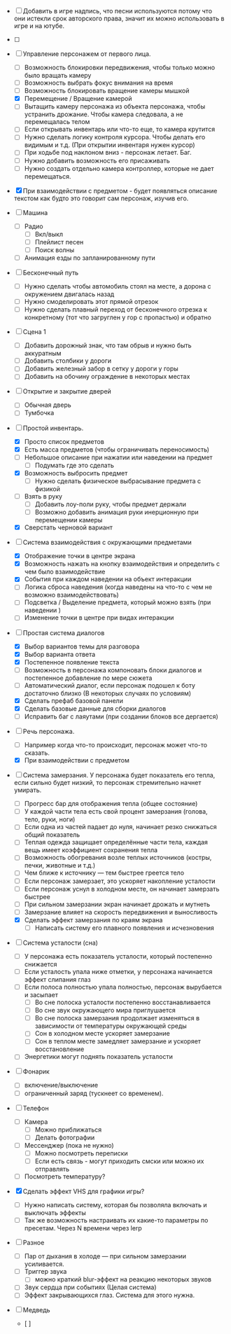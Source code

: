 - [ ] Добавить в игре надпись, что песни используются потому что они истекли срок авторского права, значит их можно использовать в игре и на ютубе.
- [ ] 
- [ ] Управление персонажем от первого лица.
	- [ ] Возможность блокировки передвижения, чтобы только можно было вращать камеру
	- [ ] Возможность выбрать фокус внимания на время
	- [ ] Возможность блокировать вращение камеры мышкой
	- [x] Перемещение / Вращение камерой
	- [ ] Вытащить камеру персонажа из объекта персонажа, чтобы устранить дрожание. Чтобы камера следовала, а не перемещалась телом
	- [ ] Если открывать инвентарь или что-то еще, то камера крутится
	- [ ] Нужно сделать логику контроля курсора. Чтобы делать его видимым и т.д. (При  открытии инвентаря нужен курсор)
	- [ ] При ходьбе под наклоном вниз - персонаж летает. Баг.
	- [ ] Нужно добавить возможность его присаживать
	- [ ] Нужно создать отдельно камера контроллер, которые не дает перемещаться.
	   
- [x] При взаимодействии с предметом - будет появляться описание текстом как будто это говорит сам персонаж, изучив его.

- [ ] Машина
	- [ ] Радио
		- [ ] Вкл/выкл
		- [ ] Плейлист песен
		- [ ] Поиск волны
	- [ ] Анимация езды по запланированному пути
	      
- [ ] Бесконечный путь
	- [ ] Нужно сделать чтобы автомобиль стоял на месте, а дорона с окружением двигалась назад
	- [ ] Нужно смоделировать этот прямой отрезок
	- [ ] Нужно сделать плавный переход от бесконечного отрезка к конкретному (тот что загруглен у гор с пропастью) и обратно
	      
- [ ] Сцена 1
	- [ ] Добавить дорожный знак, что там обрыв и нужно быть аккуратным
	- [ ] Добавить столбики у дороги
	- [ ] Добавить железный забор в сетку у дороги у горы
	- [ ] Добавить на обочину ограждение в некоторых местах
   
- [ ] Открытие и закрытие дверей
	- [ ] Обычная дверь
	- [ ] Тумбочка
	   
- [ ] Простой инвентарь.
	- [x] Просто список предметов
	- [x] Есть масса предметов (чтобы ограничивать переносимость)
	- [ ] Небольшое описание при нажатии или наведении на предмет
		- [ ] Подумать где это сделать
	- [x] Возможность выбросить предмет
		- [ ] Нужно сделать физическое выбрасывание предмета с физикой
	- [ ] Взять в руку
		- [ ] Добавить лоу-поли руку, чтобы предмет держали
		- [ ] Возможно добавить анимация руки инерционную при перемещении камеры
	- [x] Сверстать черновой вариант
	   
- [ ] Система взаимодействия с окружающими предметами
	- [x] Отображение точки в центре экрана
	- [x] Возможность нажать на кнопку взаимодействия и определить с чем было взаимодействие
	- [x] События при каждом наведении на объект интеракции
	- [ ] Логика сброса наведения (когда наведены на что-то с чем не возможно взаимодействовать)
	- [ ] Подсветка / Выделение предмета, который можно взять (при наведении )
	- [ ] Изменение точки в центре при видах интеракции
		   
- [ ] Простая система диалогов
	- [x] Выбор вариантов темы для разговора
	- [x] Выбор варианта ответа
	- [x] Постепенное появление текста
	- [ ] Возможность в персонажа компоновать блоки диалогов и постепенное добавление по мере сюжета
	- [ ] Автоматический диалог, если персонаж подошел к боту достаточно близко (В некоторых случаях по условиям)
	- [x] Сделать префаб базовой панели
	- [x] Сделать базовые данные для сборки диалогов
	- [ ] Исправить баг с лаяутами (при создании блоков все дергается)
	   
- [ ] Речь персонажа. 
	- [ ] Например когда что-то происходит, персонаж может что-то сказать.
	- [x] При взаимодействии с предметом
	   
- [ ] Система замерзания. У персонажа будет показатель его тепла, если сильно будет низкий, то персонаж стремительно начнет умирать.
	- [ ] Прогресс бар для отображения тепла (общее состояние)
	- [ ] У каждой части тела есть свой процент замерзания (голова, тело, руки, ноги)
	- [ ] Если одна из частей падает до нуля, начинает резко снижаться общий показатель
	- [ ] Теплая одежда защищает определённые части тела, каждая вещь имеет коэффициент сохранения тепла
	- [ ] Возможность обогревания возле теплых источников (костры, печки, животные и т.д.)
	- [ ] Чем ближе к источнику — тем быстрее греется тело
	- [ ] Если персонаж замерзает, это ускоряет накопление усталости
	- [ ] Если персонаж уснул в холодном месте, он начинает замерзать быстрее
	- [ ] При сильном замерзании экран начинает дрожать и мутнеть
	- [ ] Замерзание влияет на скорость передвижения и выносливость
	- [x] Сделать эффект замерзания по краям экрана
		- [ ] Написать систему его плавного появления и исчезновения
	      
- [ ] Система усталости (сна)
	- [ ] У персонажа есть показатель усталости, который постепенно снижается
	- [ ] Если усталость упала ниже отметки, у персонажа начинается эффект слипания глаз
	- [ ] Если полоса полностью упала полностью, персонаж вырубается и засыпает
		- [ ] Во сне полоска усталости постепенно восстанавливается
		- [ ] Во сне звук окружающего мира приглушается
		- [ ] Во сне полоска замерзания продолжает изменяться в зависимости от температуры окружающей среды
		- [ ] Сон в холодном месте ускоряет замерзание
		- [ ] Сон в теплом месте замедляет замерзание и ускоряет восстановление
	- [ ] Энергетики могут поднять показатель усталости
	   
- [ ] Фонарик
	- [ ] включение/выключение
	- [ ] ограниченный заряд (тускнеет со временем).
	   
- [ ] Телефон
	- [ ] Камера
		- [ ] Можно приближаться
		- [ ] Делать фотографии
	- [ ] Мессенджер (пока не нужно)
		- [ ] Можно посмотреть переписки
		- [ ] Если есть связь - могут приходить смски или можно их отправлять
	- [ ] Посмотреть температуру?
		   
- [x] Сделать эффект VHS для графики игры?
	- [ ] Нужно написать систему, которая бы позволяла включать и выключать эффекты
	- [ ] Так же возможность настраивать их какие-то параметры по пресетам. Через N времени через lerp
		   
- [ ] Разное
	- [ ] Пар от дыхания в холоде — при сильном замерзании усиливается.
	- [ ] Триггер звука
		- [ ] можно краткий blur-эффект на реакцию некоторых звуков
	- [ ] Звук сердца при событиях (Целая система)
	- [ ] Эффект закрывающихся глаз. Система для этого нужна.
	      
- [ ] Медведь
	- [ ] 